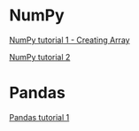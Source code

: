 # NumPy

[NumPy tutorial 1 - Creating Array](https://github.com/NIRAJANRIJAL1/NumPy/blob/main/NumPy%20Tutorial%201%20-%20Creating%20Arrays.pdf)<br />

[NumPy tutorial 2](https://github.com/NIRAJANRIJAL1/NumPy/blob/main/NumPy%20Tutorial%202.pdf)<br />

# Pandas

[Pandas tutorial 1](https://github.com/NIRAJANRIJAL1/NumPy-Pandas-Matplotlib/blob/main/Pandas%20Tutorial%201.pdf)<br />
